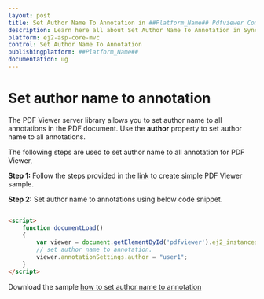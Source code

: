 ```yaml
---
layout: post
title: Set Author Name To Annotation in ##Platform_Name## Pdfviewer Component
description: Learn here all about Set Author Name To Annotation in Syncfusion ##Platform_Name## Pdfviewer component and more.
platform: ej2-asp-core-mvc
control: Set Author Name To Annotation
publishingplatform: ##Platform_Name##
documentation: ug
---
```


# Set author name to annotation

The PDF Viewer server library allows you to set author name to all annotations in the PDF document. Use the **author** property to set author name to all annotations.

The following steps are used to set author name to all annotation for PDF Viewer,

**Step 1:** Follow the steps provided in the [link](https://ej2.syncfusion.com/aspnetmvc/documentation/pdfviewer/getting-started/) to create simple PDF Viewer sample.

**Step 2:** Set author name to annotations using below code snippet.

```html

<script>
    function documentLoad()
    {
        var viewer = document.getElementById('pdfviewer').ej2_instances[0];
        // set author name to annotation.
        viewer.annotationSettings.author = "user1";
    }
</script>

```

Download the sample [how to set author name to annotation](https://www.syncfusion.com/downloads/support/directtrac/general/ze/MVC_SAMPLE_(2)_(1)1717421659)